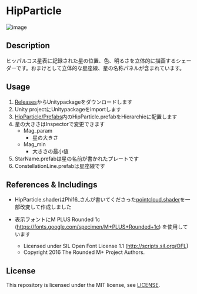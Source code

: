 # HipParticle
![image](https://user-images.githubusercontent.com/15693656/96622528-060b3100-1345-11eb-80c4-7ede0fd26057.png)

## Description
ヒッパルコス星表に記録された星の位置、色、明るさを立体的に描画するシェーダーです。おまけとして立体的な星座線、星の名称パネルが含まれています。

## Usage
1. [Releases](https://github.com/Kuwamai/HipParticle/releases)からUnitypackageをダウンロードします
1. Unity projectにUnitypackageをimportします
1. [HipParticle/Prefabs](https://github.com/Kuwamai/HipParticle/tree/main/Assets/HipParticle/Prefabs)内のHipParticle.prefabをHierarchieに配置します
1. 星の大きさはInspectorで変更できます
    * Mag_param
        * 星の大きさ
    * Mag_min
        * 大きさの最小値
1. StarName.prefabは星の名前が書かれたプレートです
1. ConstellationLine.prefabは星座線です

## References & Includings
* HipParticle.shaderはPhi16_さんが書いてくださった[pointcloud.shader](https://twitter.com/phi16_/status/1041256230545612800)を一部改変して作成しました

* 表示フォントにM PLUS Rounded 1c (https://fonts.google.com/specimen/M+PLUS+Rounded+1c) を使用しています
   * Licensed under SIL Open Font License 1.1 (http://scripts.sil.org/OFL)  
   * Copyright 2016 The Rounded M+ Project Authors.

## License
This repository is licensed under the MIT license, see [LICENSE](./LICENSE).
